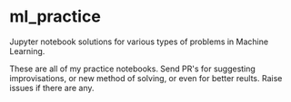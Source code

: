 # ml_practice

Jupyter notebook solutions for various types of problems in Machine Learning.

These are all of my practice notebooks. Send PR's for suggesting improvisations, or new method of solving, or even for better reults. Raise issues if there are any.

